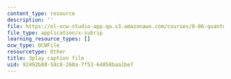 ```yaml
---
content_type: resource
description: ''
file: https://ol-ocw-studio-app-qa.s3.amazonaws.com/courses/8-06-quantum-physics-iii-spring-2018/92492b8858c8260a7f5364858baa1be7_85xTt0cU3s.srt
file_type: application/x-subrip
learning_resource_types: []
ocw_type: OCWFile
resourcetype: Other
title: 3play caption file
uid: 92492b88-58c8-260a-7f53-64858baa1be7
---
```

